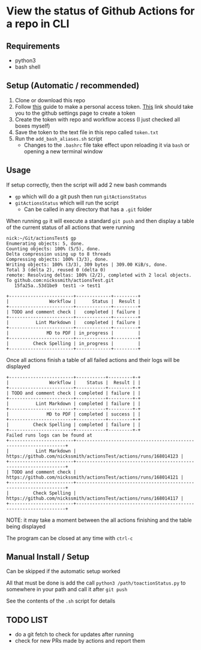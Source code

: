 # View the status of Github Actions for a repo in CLI


## Requirements
 - python3
 - bash shell

## Setup (Automatic / recommended)
1. Clone or download this repo
1. Follow [this](https://docs.github.com/en/github/authenticating-to-github/creating-a-personal-access-token) guide to make a personal access token. [This](https://github.com/settings/tokens) link should take you to the github settings page to create a token
1. Create the token with repo and workflow access (I just checked all boxes myself)
1. Save the token to the text file in this repo called `token.txt`
1. Run the `add_bash_aliases.sh` script
   - Changes to the `.bashrc` file take effect upon reloading it via `bash` or opening a new terminal window


## Usage
If setup correctly, then the script will add 2 new bash commands
 - `gp` which will do a git push then run `gitActionsStatus`
 - `gitActionsStatus` which will run the script
   - Can be called in any directory that has a `.git` folder

When running `gp` it will execute a standard `git push` and then display a table of the current status of all actions that were running
```
nick:~/Git/actionsTest$ gp
Enumerating objects: 5, done.
Counting objects: 100% (5/5), done.
Delta compression using up to 8 threads
Compressing objects: 100% (3/3), done.
Writing objects: 100% (3/3), 309 bytes | 309.00 KiB/s, done.
Total 3 (delta 2), reused 0 (delta 0)
remote: Resolving deltas: 100% (2/2), completed with 2 local objects.
To github.com:nickssmith/actionsTest.git
   15fa25a..53d1be9  test1 -> test1

+------------------------+-------------+---------+
|               Workflow |      Status |  Result |
+------------------------+-------------+---------+
| TODO and comment check |   completed | failure |
+------------------------+-------------+---------+
|          Lint Markdown |   completed | failure |
+------------------------+-------------+---------+
|              MD to PDF | in_progress |         |
+------------------------+-------------+---------+
|         Check Spelling | in_progress |         |
+------------------------+-------------+---------+

```
Once all actions finish a table of all failed actions and their logs will be displayed
```
+------------------------+-----------+---------+-+
|               Workflow |    Status |  Result | |
+------------------------+-----------+---------+-+
| TODO and comment check | completed | failure | |
+------------------------+-----------+---------+-+
|          Lint Markdown | completed | failure | |
+------------------------+-----------+---------+-+
|              MD to PDF | completed | success | |
+------------------------+-----------+---------+-+
|         Check Spelling | completed | failure | |
+------------------------+-----------+---------+-+
Failed runs logs can be found at
+------------------------+------------------------------------------------------------------+
|          Lint Markdown | https://github.com/nickssmith/actionsTest/actions/runs/168014123 |
+------------------------+------------------------------------------------------------------+
| TODO and comment check | https://github.com/nickssmith/actionsTest/actions/runs/168014121 |
+------------------------+------------------------------------------------------------------+
|         Check Spelling | https://github.com/nickssmith/actionsTest/actions/runs/168014117 |
+------------------------+------------------------------------------------------------------+
```
NOTE: it may take a moment between the all actions finishing and the table being displayed

The program can be closed at any time with `ctrl-c`


## Manual Install / Setup

Can be skipped if the automatic setup worked

All that must be done is add the call `python3 /path/toactionStatus.py` to somewhere in your path and call it after `git push`

See the contents of the `.sh` script for details


## TODO LIST
 - do a git fetch to check for updates after running
 - check for new PRs made by actions and report them

